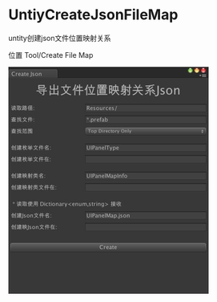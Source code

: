 # UntiyCreateJsonFileMap
untity创建json文件位置映射关系

位置 Tool/Create File Map

![image](https://github.com/horooo/UntiyCreateJsonFileMap/blob/master/raw/raw1.png)
